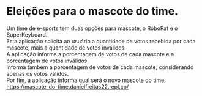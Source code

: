 # Eleições para o mascote do time.

Um time de e-sports tem duas opções para mascote, o RoboRat e o SuperKeyboard.  
Esta aplicação solicita ao usuário a quantidade de votos recebida por cada mascote, mais a quantidade de votos inválidos.  
A aplicação informa a porcentagem de votos de cada mascote e a porcentagem de votos inválidos.  
Informa também a porcentagem de votos de cada mascote, considerando apenas os votos válidos.  
Por fim, a aplicação informa qual será o novo mascote do time.  
https://mascote-do-time.danielfreitas22.repl.co/